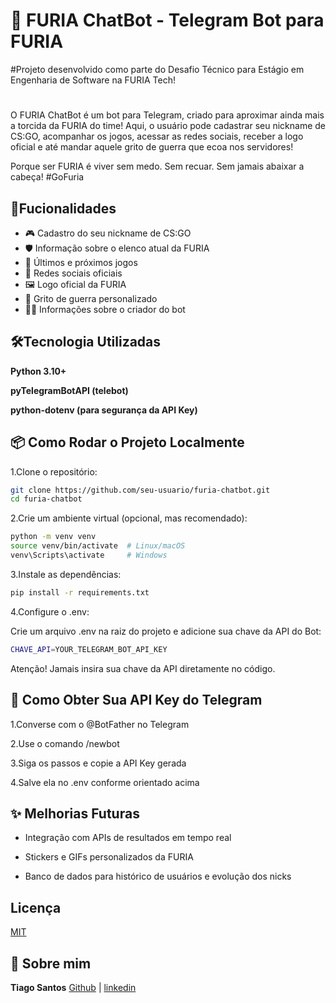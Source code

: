 
# 🐆 FURIA ChatBot - Telegram Bot para FURIA

#Projeto desenvolvido como parte do Desafio Técnico para Estágio em Engenharia de Software na FURIA Tech!
#

O FURIA ChatBot é um bot para Telegram, criado para aproximar ainda mais a torcida da FURIA do time!
Aqui, o usuário pode cadastrar seu nickname de CS:GO, acompanhar os jogos, acessar as redes sociais, receber a logo oficial e até mandar aquele grito de guerra que ecoa nos servidores!

Porque ser FURIA é viver sem medo. Sem recuar. Sem jamais abaixar a cabeça! #GoFuria


## 🚀Fucionalidades

- 🎮 Cadastro do seu nickname de CS:GO
- 🛡️ Informação sobre o elenco atual da FURIA
- 📅 Últimos e próximos jogos
- 📲 Redes sociais oficiais
- 🖼️ Logo oficial da FURIA
- 📢 Grito de guerra personalizado
- 👨‍💻 Informações sobre o criador do bot


## 🛠️Tecnologia Utilizadas

**Python 3.10+**

**pyTelegramBotAPI (telebot)**

**python-dotenv (para segurança da API Key)**

## 📦 Como Rodar o Projeto Localmente


1.Clone o repositório:
```bash
git clone https://github.com/seu-usuario/furia-chatbot.git
cd furia-chatbot
```
2.Crie um ambiente virtual (opcional, mas recomendado):
```bash
python -m venv venv
source venv/bin/activate  # Linux/macOS
venv\Scripts\activate     # Windows
```

3.Instale as dependências:

```bash
pip install -r requirements.txt
```
4.Configure o .env:

Crie um arquivo .env na raiz do projeto e adicione sua chave da API do Bot:
```bash
CHAVE_API=YOUR_TELEGRAM_BOT_API_KEY
```

Atenção! Jamais insira sua chave da API diretamente no código.

## 📜 Como Obter Sua API Key do Telegram

1.Converse com o @BotFather no Telegram

2.Use o comando /newbot

3.Siga os passos e copie a API Key gerada

4.Salve ela no .env conforme orientado acima

## ✨ Melhorias Futuras

- Integração com APIs de resultados em tempo real

- Stickers e GIFs personalizados da FURIA

- Banco de dados para histórico de usuários e evolução dos nicks
## Licença

[MIT](https://choosealicense.com/licenses/mit/)


## 🚀 Sobre mim

**Tiago Santos**
[Github](https://github.com/tiagosts99) | [linkedin](https://www.linkedin.com/in/tiagosts99/)


